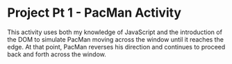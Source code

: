 # Project Pt 1 - PacMan Activity
This activity uses both my knowledge of JavaScript and the introduction of the DOM to simulate PacMan moving across the window until it reaches the edge. At that point, PacMan reverses his direction and continues to proceed back and forth across the window.